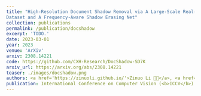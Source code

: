 ```yaml
---
title: "High-Resolution Document Shadow Removal via A Large-Scale Real-World
Dataset and A Frequency-Aware Shadow Erasing Net"
collection: publications
permalink: /publication/docshadow
excerpt: 'TODO.'
date: 2023-03-01
year: 2023
venue: 'ArXiv'
arxiv: 2308.14221
code: https://github.com/CXH-Research/DocShadow-SD7K
arxiv_url: https://arxiv.org/abs/2308.14221
teaser: ./images/docshadow.png
authors: <a href='https://zinuoli.github.io/'>Zinuo Li 🧑‍💻</a>, <a href='https://cxh.netlify.app/'>Xuhang Chen 🧑‍💻</a>, <a href="http://www.cis.umac.mo/~cmpun/">Chi-Man Pun 📮</a>, <b>Xiaodong Cun 📮</b>
publication: International Conference on Computer Vision (<b>ICCV</b>)
---
```


<!-- This paper is about the number 3. The number 4 is left for future work. -->

<!-- [Download paper here](http://academicpages.github.io/files/paper3.pdf) -->
